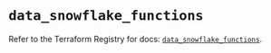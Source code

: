 # `data_snowflake_functions`

Refer to the Terraform Registry for docs: [`data_snowflake_functions`](https://registry.terraform.io/providers/snowflake-labs/snowflake/0.87.2/docs/data-sources/functions).
